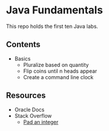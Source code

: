 # Java Fundamentals

This repo holds the first ten Java labs.

## Contents
* Basics
  * Pluralize based on quantity
  * Flip coins until n heads appear
  * Create a command line clock


## Resources
* Oracle Docs
* Stack Overflow
  * [Pad an integer](https://stackoverflow.com/questions/473282/how-can-i-pad-an-integer-with-zeros-on-the-left)

